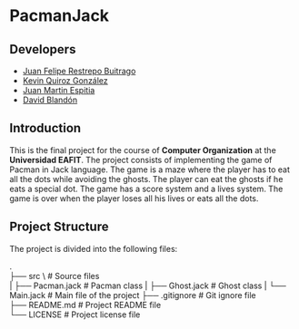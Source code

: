 # PacmanJack

## Developers
- [Juan Felipe Restrepo Buitrago](https://github.com/JuanFelipeRestrepoBuitrago)
- [Kevin Quiroz González](https://github.com/KevinQzG)
- [Juan Martin Espitia]()
- [David Blandón]()

## Introduction

This is the final project for the course of **Computer Organization** at the **Universidad EAFIT**. The project consists of implementing the game of Pacman in Jack language. The game is a maze where the player has to eat all the dots while avoiding the ghosts. The player can eat the ghosts if he eats a special dot. The game has a score system and a lives system. The game is over when the player loses all his lives or eats all the dots.

## Project Structure

The project is divided into the following files:

.   
├── src \ # Source files    
|   ├── Pacman.jack # Pacman class
|   ├── Ghost.jack # Ghost class
|   └── Main.jack # Main file of the project
├── .gitignore # Git ignore file    
├── README.md # Project README file     
└── LICENSE # Project license file    